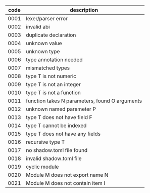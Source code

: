 | code | description                                    |
| ---- | ---------------------------------------------- |
| 0001 | lexer/parser error                             |
| 0002 | invalid abi                                    |
| 0003 | duplicate declaration                          |
| 0004 | unknown value                                  |
| 0005 | unknown type                                   |
| 0006 | type annotation needed                         |
| 0007 | mismatched types                               |
| 0008 | type T is not numeric                          |
| 0009 | type T is not an integer                       |
| 0010 | type T is not a function                       |
| 0011 | function takes N parameters, found O arguments |
| 0012 | unknown named parameter P                      |
| 0013 | type T does not have field F                   |
| 0014 | type T cannot be indexed                       |
| 0015 | type T does not have any fields                |
| 0016 | recursive type T                               |
| 0017 | no shadow.toml file found                      |
| 0018 | invalid shadow.toml file                       |
| 0019 | cyclic module                                  |
| 0020 | Module M does not export name N                |
| 0021 | Module M does not contain item I               |
